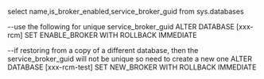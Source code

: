 select name,is_broker_enabled,service_broker_guid from sys.databases

--use the following for unique service_broker_guid
ALTER DATABASE [xxx-rcm] SET ENABLE_BROKER WITH ROLLBACK IMMEDIATE

--if restoring from a copy of a different database, then the service_broker_guid will not be unique so need to create a new one
ALTER DATABASE [xxx-rcm-test] SET NEW_BROKER WITH ROLLBACK IMMEDIATE

